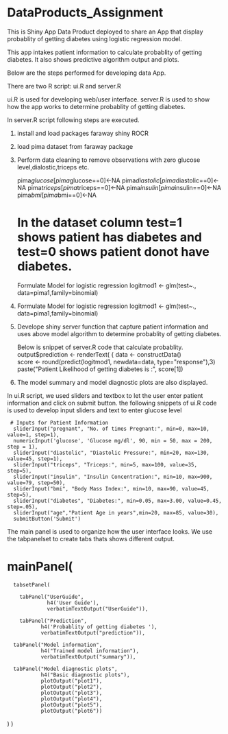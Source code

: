DataProducts_Assignment
=======================
This is Shiny App Data Product deployed to share an App that display probablity of getting diabetes using logistic regression model.

 This app intakes patient information to calculate probablity of getting diabetes.
 It also shows predictive algorithm output and plots.


Below are the steps performed for developing data App.

There are two R script: ui.R and server.R

ui.R is used for developing web/user interface.
server.R is used to show how the app works to determine probablity of getting diabetes.

In server.R script following steps are executed. 
1. install and load packages
   faraway
   shiny 
   ROCR
2. load pima dataset from faraway package

3. Perform data cleaning to remove observations with zero glucose level,dialostic,triceps etc.
    
     pima$glucose[pima$glucose==0]<-NA
     pima$diastolic[pima$diastolic==0]<-NA
     pima$triceps[pima$triceps==0]<-NA
     pima$insulin[pima$insulin==0]<-NA
     pima$bmi[pima$bmi==0]<-NA

    # In the dataset column test=1 shows patient has diabetes and test=0 shows patient donot have diabetes.
    Formulate Model for logistic regression
   logitmod1 <- glm(test~., data=pima1,family=binomial)
   
4. Formulate Model for logistic regression
   logitmod1 <- glm(test~., data=pima1,family=binomial) 

5. Develope shiny server function that capture patient information and uses above model algorithm to determine probablity 
   of getting diabetes.
    
     Below is snippet of server.R code that calculate probablity.
      output$prediction <- renderText( {
      data <- constructData()  			
      score <- round(predict(logitmod1, newdata=data, type="response"),3)
      paste("Patient Likelihood of getting diabetes is :", score[1])  


6. The model summary and model diagnostic plots are also displayed.


In ui.R script,
we used sliders and textbox to let the user enter patient information and click on submit button.
the following snippets of ui.R code is used to develop input sliders and text to enter glucose level

     # Inputs for Patient Information 
      sliderInput("pregnant", "No. of times Pregnant:", min=0, max=10, value=1, step=1),
      numericInput('glucose', 'Glucose mg/dl', 90, min = 50, max = 200, step = 1),
      sliderInput("diastolic", "Diastolic Pressure:", min=20, max=130, value=45, step=1),
      sliderInput("triceps", "Triceps:", min=5, max=100, value=35, step=5),
      sliderInput("insulin", "Insulin Concentration:", min=10, max=900, value=79, step=50),
      sliderInput("bmi", "Body Mass Index:", min=10, max=90, value=45, step=5),
      sliderInput("diabetes", "Diabetes:", min=0.05, max=3.00, value=0.45, step=.05),
      sliderInput("age","Patient Age in years",min=20, max=85, value=30),
      submitButton('Submit')

The main panel is used to organize how the user interface looks.
We use the tabpanelset to create tabs thats shows different output.

#  mainPanel(
      tabsetPanel(
        
        tabPanel("UserGuide",
                 h4('User Guide'),
                 verbatimTextOutput("UserGuide")),
        
        tabPanel("Prediction",
               h4('Probablity of getting diabetes '),
               verbatimTextOutput("prediction")),
      
      tabPanel("Model information",
               h4("Trained model information"),
               verbatimTextOutput("summary")),
      
      tabPanel("Model diagnostic plots",
               h4("Basic diagnostic plots"),
               plotOutput("plot1"),
               plotOutput("plot2"),
               plotOutput("plot3"),
               plotOutput("plot4"),
               plotOutput("plot5"),
               plotOutput("plot6")) 
      
  )
 )
 
 

